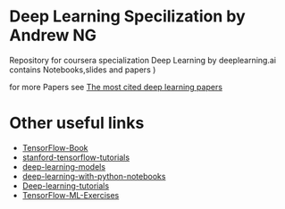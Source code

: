 # Deep Learning Specilization by Andrew NG

Repository for coursera specialization Deep Learning by deeplearning.ai contains Notebooks,slides and papers )

for more Papers see [The most cited deep learning papers][1]

# Other useful links 

* [TensorFlow-Book][2]
* [stanford-tensorflow-tutorials][3]
* [deep-learning-models][4]
* [deep-learning-with-python-notebooks][5]
* [Deep-learning-tutorials][6]
* [TensorFlow-ML-Exercises][7]

[1]: https://github.com/terryum/awesome-deep-learning-papers
[2]: https://github.com/BinRoot/TensorFlow-Book
[3]: https://github.com/chiphuyen/stanford-tensorflow-tutorials
[4]: https://github.com/fchollet/deep-learning-models 
[5]: https://github.com/fchollet/deep-learning-with-python-notebooks
[6]: https://github.com/dalmia/Deep-learning-tutorials
[7]: https://github.com/golbin/TensorFlow-ML-Exercises







